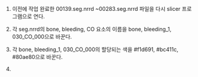 1. 이전에 작업 완료한 00139.seg.nrrd ~00283.seg.nrrd 파일을 다시 slicer 프로그램으로 연다.

2. 각 seg.nrrd의 bone, bleeding, CO 요소의 이름을 bone, bleeding_1, 030_CO_000으로 바꾼다.

3. 각 bone, bleeding_1, 030_CO_000의 할당되는 색을 #f1d691, #bc411c, #80ae80으로 바꾼다.

4. 